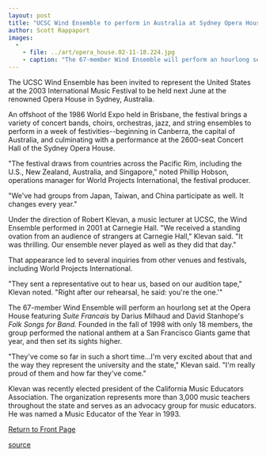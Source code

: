 ```yaml
---
layout: post
title: "UCSC Wind Ensemble to perform in Australia at Sydney Opera House"
author: Scott Rappaport
images:
  -
    - file: ../art/opera_house.02-11-18.224.jpg
    - caption: "The 67-member Wind Ensemble will perform an hourlong set at the Opera House. Photo: Tracey Schramm"
---
```


The UCSC Wind Ensemble has been invited to represent the United States at the 2003 International Music Festival to be held next June at the renowned Opera House in Sydney, Australia.   

An offshoot of the 1986 World Expo held in Brisbane, the festival brings a variety of concert bands, choirs, orchestras, jazz, and string ensembles to perform in a week of festivities--beginning in Canberra, the capital of Australia, and culminating with a performance at the 2600-seat Concert Hall of the Sydney Opera House.

"The festival draws from countries across the Pacific Rim, including the U.S., New Zealand, Australia, and Singapore," noted Phillip Hobson, operations manager for World Projects International, the festival producer.

"We've had groups from Japan, Taiwan, and China participate as well. It changes every year."

Under the direction of Robert Klevan, a music lecturer at UCSC, the Wind Ensemble performed in 2001 at Carnegie Hall. "We received a standing ovation from an audience of strangers at Carnegie Hall," Klevan said. "It was thrilling. Our ensemble never played as well as they did that day."

That appearance led to several inquiries from other venues and festivals, including World Projects International.

"They sent a representative out to hear us, based on our audition tape," Klevan noted. "Right after our rehearsal, he said: you're the one.'"

The 67-member Wind Ensemble will perform an hourlong set at the Opera House featuring _Suite Francais_ by Darius Milhaud and David Stanhope's _Folk Songs for Band._ Founded in the fall of 1998 with only 18 members, the group performed the national anthem at a San Francisco Giants game that year, and then set its sights higher.

"They've come so far in such a short time...I'm very excited about that and the way they represent the university and the state," Klevan said. "I'm really proud of them and how far they've come."

Klevan was recently elected president of the California Music Educators Association. The organization represents more than 3,000 music teachers throughout the state and serves as an advocacy group for music educators. He was named a Music Educator of the Year in 1993.  

  

[Return to Front Page][1]

[1]: http://currents.ucsc.edu/

[source](http://www1.ucsc.edu/currents/02-03/11-18/ensemble.html "Permalink to ensemble")
